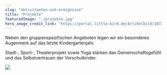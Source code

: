 ```yaml
---
slug: "aktivitaeten-und-ereignisse"
title: "Projekte"
featuredImage: "./projekte.jpg"
hero_image_credit_link: "https://portal.little-bird.de/Artikelbild/1872f9fd-dc08-11ec-bb30-0201f7cef672/44fd1158-1f77-11eb-95e6-48df37920e6f"
---
```



Neben den gruppenspezifischen Angeboten legen wir ein besonderes Augenmerk auf das letzte Kindergartenjahr.

Stadt-, Sport-, Theaterprojekt sowie Yoga stärken das Gemeinschaftsgefühl und das Selbstvertrauen der Vorschulkinder.

![](/projekte.jpg)